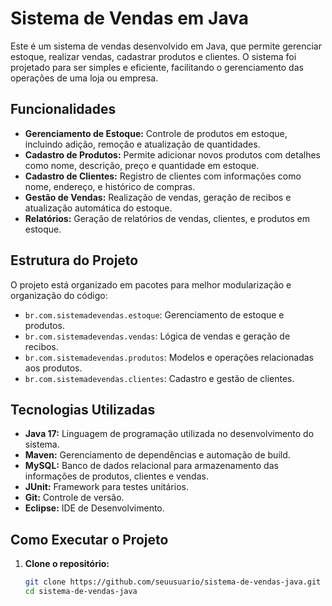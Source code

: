 # Sistema de Vendas em Java

Este é um sistema de vendas desenvolvido em Java, que permite gerenciar estoque, realizar vendas, cadastrar produtos e clientes. O sistema foi projetado para ser simples e eficiente, facilitando o gerenciamento das operações de uma loja ou empresa.

## Funcionalidades

- **Gerenciamento de Estoque:** Controle de produtos em estoque, incluindo adição, remoção e atualização de quantidades.
- **Cadastro de Produtos:** Permite adicionar novos produtos com detalhes como nome, descrição, preço e quantidade em estoque.
- **Cadastro de Clientes:** Registro de clientes com informações como nome, endereço, e histórico de compras.
- **Gestão de Vendas:** Realização de vendas, geração de recibos e atualização automática do estoque.
- **Relatórios:** Geração de relatórios de vendas, clientes, e produtos em estoque.

## Estrutura do Projeto

O projeto está organizado em pacotes para melhor modularização e organização do código:

- `br.com.sistemadevendas.estoque`: Gerenciamento de estoque e produtos.
- `br.com.sistemadevendas.vendas`: Lógica de vendas e geração de recibos.
- `br.com.sistemadevendas.produtos`: Modelos e operações relacionadas aos produtos.
- `br.com.sistemadevendas.clientes`: Cadastro e gestão de clientes.

## Tecnologias Utilizadas

- **Java 17:** Linguagem de programação utilizada no desenvolvimento do sistema.
- **Maven:** Gerenciamento de dependências e automação de build.
- **MySQL:** Banco de dados relacional para armazenamento das informações de produtos, clientes e vendas.
- **JUnit:** Framework para testes unitários.
- **Git:** Controle de versão.
- **Eclipse:** IDE de Desenvolvimento.

## Como Executar o Projeto

1. **Clone o repositório:**

   ```bash
   git clone https://github.com/seuusuario/sistema-de-vendas-java.git
   cd sistema-de-vendas-java
